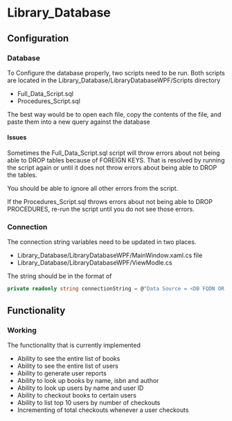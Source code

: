 # Library\_Database

## Configuration 

### Database
To Configure the database properly, two scripts need to be run. Both scripts are 
located in the Library\_Database/LibraryDatabaseWPF/Scripts directory

- Full\_Data\_Script.sql
- Procedures\_Script.sql

The best way would be to open each file, copy the contents of the file, and paste
them into a new query against the database

#### Issues
Sometimes the Full\_Data\_Script.sql script will throw errors about not being able 
to DROP tables because of FOREIGN KEYS. That is resolved by running the script 
again or until it does not throw errors about being able to DROP the tables.

You should be able to ignore all other errors from the script. 

If the Procedures\_Script.sql throws errors about not being able to DROP PROCEDURES, 
re-run the script until you do not see those errors. 

### Connection
The connection string variables need to be updated in two places. 

- Library\_Database/LibraryDatabaseWPF/MainWindow.xaml.cs file
- Library\_Database/LibraryDatabaseWPF/ViewModle.cs

The string should be in the format of

```C#
private readonly string connectionString = @"Data Source = <DB FQDN OR DB IP>; Database = <DATABASE NAME>; User ID = <DB USERNAME>; Password= <DB PASSWORD>";
```

## Functionality

### Working
The functionality that is currently implemented

- Ability to see the entire list of books
- Ability to see the entire list of users
- Ability to generate user reports
- Ability to look up books by name, isbn and author
- Ability to look up users by name and user ID
- Ability to checkout books to certain users
- Ability to list top 10 users by number of checkouts
- Incrementing of total checkouts whenever a user checkouts

